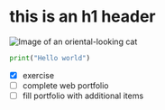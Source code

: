 # this is an h1 header

![Image of an oriental-looking cat](https://octodex.github.com/images/yaktocat.png)

``` python
print("Hello world")
```
- [x] exercise
- [ ] complete web portfolio
- [ ] fill portfolio with additional items
